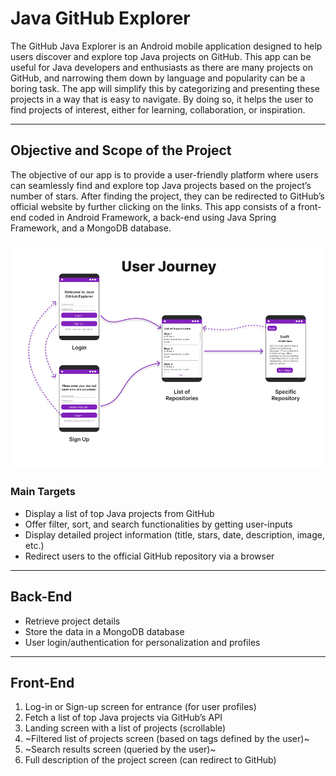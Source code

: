 # Java GitHub Explorer
The GitHub Java Explorer is an Android mobile application designed to help users discover and explore top Java projects on GitHub. This app can be useful for Java developers and enthusiasts as there are many projects on GitHub, and narrowing them down by language and popularity can be a boring task. The app will simplify this by categorizing and presenting these projects in a way that is easy to navigate. By doing so, it helps the user to find projects of interest, either for learning, collaboration, or inspiration.

---

## Objective and Scope of the Project
The objective of our app is to provide a user-friendly platform where users can seamlessly find and explore top Java projects based on the project’s number of stars. After finding the project, they can be redirected to GitHub’s official website by further clicking on the links. This app consists of a front-end coded in Android Framework, a back-end using Java Spring Framework, and a MongoDB database.

![](img/user_journey_diagram.png)

### Main Targets
- Display a list of top Java projects from GitHub
- Offer filter, sort, and search functionalities by getting user-inputs
- Display detailed project information (title, stars, date, description, image, etc.)
- Redirect users to the official GitHub repository via a browser

---

## Back-End
- Retrieve project details
- Store the data in a MongoDB database
- User login/authentication for personalization and profiles

---

## Front-End
1. Log-in or Sign-up screen for entrance (for user profiles)
2. Fetch a list of top Java projects via GitHub’s API
3. Landing screen with a list of projects (scrollable)
4. ~Filtered list of projects screen (based on tags defined by the user)~
5. ~Search results screen (queried by the user)~
6. Full description of the project screen (can redirect to GitHub)
